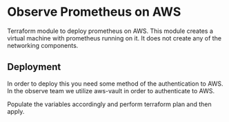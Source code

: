 # Observe Prometheus on AWS #

Terraform module to deploy prometheus on AWS. This module creates a virtual machine with prometheus running on it. It does not create any of the 
networking components.

## Deployment ##

In order to deploy this you need some method of the authentication to AWS. In the observe team we utilize aws-vault in order
to authenticate to AWS.

Populate the variables accordingly and perform  terraform plan and then apply.